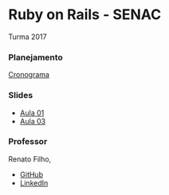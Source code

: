 # Ruby on Rails - SENAC

Turma 2017

### Planejamento

[Cronograma](https://github.com/renatosousafilho/ror-senac/blob/master/cronograma.md)
### Slides
- [Aula 01](https://www.slideshare.net/renatosousafilho/curso-programao-web-com-ruby-on-rails-aula-01)
- [Aula 03](https://www.slideshare.net/renatosousafilho/curso-programao-web-com-ruby-on-rails-aula-03)

### Professor
Renato Filho,
- [GitHub](github.com/renatosousafilho)
- [LinkedIn](https://www.linkedin.com/in/renatosousafilho/)
